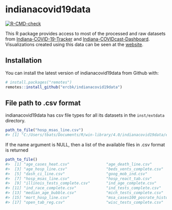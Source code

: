 
<!-- README.md is generated from README.Rmd. Please edit that file -->

# indianacovid19data

<!-- badges: start -->

[![R-CMD-check](https://github.com/ercbk/indianacovid19data/workflows/R-CMD-check/badge.svg)](https://github.com/ercbk/indianacovid19data/actions)
<!-- badges: end -->

This R package provides access to most of the processed and raw datasets
from
[Indiana-COVID-19-Tracker](https://github.com/ercbk/Indiana-COVID-19-Tracker)
and
[Indiana-COVIDcast-Dashboard](https://github.com/ercbk/Indiana-COVIDcast-Dashboard).
Visualizations created using this data can be seen at the
[website](https://ercbk.github.io/Indiana-COVID-19-Website/static.html).

## Installation

You can install the latest version of indianacovid19data from Github
with:

``` r
# install.packages("remotes")
remotes::install_github("ercbk/indianacovid19data")
```

## File path to .csv format

indianacovid19data has csv file types for all its datasets in the
`inst/extdata` directory.

``` r
path_to_file("hosp_msas_line.csv")
#> [1] "C:/Users/tbats/Documents/R/win-library/4.0/indianacovid19data/extdata/hosp_msas_line.csv"
```

If the name argument is NULL, then a list of the available files in .csv
format is returned

``` r
path_to_file()
#>  [1] "age_cases_heat.csv"                "age_death_line.csv"               
#>  [3] "age_hosp_line.csv"                 "beds_vents_complete.csv"          
#>  [5] "dash_ci_line.csv"                  "goog_mob_ind.csv"                 
#>  [7] "hosp_msas_line.csv"                "hosp_react_tab.csv"               
#>  [9] "illinois_tests_complete.csv"       "ind_age_complete.csv"             
#> [11] "ind_race_complete.csv"             "ind_tests_complete.csv"           
#> [13] "median_age_bubble.csv"             "mich_tests_complete.csv"          
#> [15] "mort_hosp_line.csv"                "msa_cases100_posrate_historic.csv"
#> [17] "open_tab_reg.csv"                  "wisc_tests_complete.csv"
```
